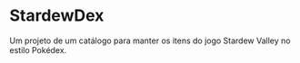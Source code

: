 # StardewDex
Um projeto de um catálogo para manter os itens do jogo Stardew Valley no estilo Pokédex.
